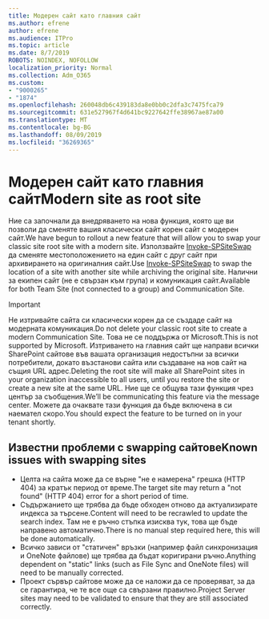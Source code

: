 ```yaml
---
title: Модерен сайт като главния сайт
ms.author: efrene
author: efrene
ms.audience: ITPro
ms.topic: article
ms.date: 8/7/2019
ROBOTS: NOINDEX, NOFOLLOW
localization_priority: Normal
ms.collection: Adm_O365
ms.custom:
- "9000265"
- "1874"
ms.openlocfilehash: 260048db6c439183da8e0bb0c2dfa3c7475fca79
ms.sourcegitcommit: 631e527967f4d641bc9227642ffe38967ae87a00
ms.translationtype: MT
ms.contentlocale: bg-BG
ms.lasthandoff: 08/09/2019
ms.locfileid: "36269365"
---
```

# <a name="modern-site-as-root-site"></a><span data-ttu-id="45f21-102">Модерен сайт като главния сайт</span><span class="sxs-lookup"><span data-stu-id="45f21-102">Modern site as root site</span></span>

<span data-ttu-id="45f21-103">Ние са започнали да внедряването на нова функция, която ще ви позволи да сменяте вашия класически сайт корен сайт с модерен сайт.</span><span class="sxs-lookup"><span data-stu-id="45f21-103">We have begun to rollout a new feature that will allow you to swap your classic site root site with a modern site.</span></span> <span data-ttu-id="45f21-104">Използвайте [Invoke-SPSiteSwap](https://docs.microsoft.com/powershell/module/sharepoint-online/invoke-spositeswap?view=sharepoint-ps) да сменяте местоположението на един сайт с друг сайт при архивирането на оригиналния сайт.</span><span class="sxs-lookup"><span data-stu-id="45f21-104">Use [Invoke-SPSiteSwap](https://docs.microsoft.com/powershell/module/sharepoint-online/invoke-spositeswap?view=sharepoint-ps) to swap the location of a site with another site while archiving the original site.</span></span> <span data-ttu-id="45f21-105">Налични за екипен сайт (не е свързан към група) и комуникация сайт.</span><span class="sxs-lookup"><span data-stu-id="45f21-105">Available for both Team Site (not connected to a group) and Communication Site.</span></span> 

>[!Important]
> <span data-ttu-id="45f21-106">Не изтривайте сайта си класически корен да се създаде сайт на модерната комуникация.</span><span class="sxs-lookup"><span data-stu-id="45f21-106">Do not delete your classic root site to create a modern Communication Site.</span></span> <span data-ttu-id="45f21-107">Това не се поддържа от Microsoft.</span><span class="sxs-lookup"><span data-stu-id="45f21-107">This is not supported by Microsoft.</span></span> <span data-ttu-id="45f21-108">Изтриването на главния сайт ще направи всички SharePoint сайтове във вашата организация недостъпни за всички потребители, докато възстанови сайта или създаване на нов сайт на същия URL адрес.</span><span class="sxs-lookup"><span data-stu-id="45f21-108">Deleting the root site will make all SharePoint sites in your organization inaccessible to all users, until you restore the site or create a new site at the same URL.</span></span> <span data-ttu-id="45f21-109">Ние ще се общува тази функция чрез център за съобщения.</span><span class="sxs-lookup"><span data-stu-id="45f21-109">We’ll be communicating this feature via the message center.</span></span> <span data-ttu-id="45f21-110">Можете да очаквате тази функция да бъде включена в си наемател скоро.</span><span class="sxs-lookup"><span data-stu-id="45f21-110">You should expect the feature to be turned on in your tenant shortly.</span></span>

## <a name="known-issues-with-swapping-sites"></a><span data-ttu-id="45f21-111">Известни проблеми с swapping сайтове</span><span class="sxs-lookup"><span data-stu-id="45f21-111">Known issues with swapping sites</span></span>
- <span data-ttu-id="45f21-112">Целта на сайта може да се върне "не е намерена" грешка (HTTP 404) за кратък период от време.</span><span class="sxs-lookup"><span data-stu-id="45f21-112">The target site may return a "not found" (HTTP 404) error for a short period of time.</span></span>
- <span data-ttu-id="45f21-113">Съдържанието ще трябва да бъде обходен отново да актуализирате индекса за търсене.</span><span class="sxs-lookup"><span data-stu-id="45f21-113">Content will need to be recrawled to update the search index.</span></span> <span data-ttu-id="45f21-114">Там не е ръчно стъпка изисква тук, това ще бъде направено автоматично.</span><span class="sxs-lookup"><span data-stu-id="45f21-114">There is no manual step required here, this will be done automatically.</span></span>
- <span data-ttu-id="45f21-115">Всичко зависи от "статичен" връзки (например файл синхронизация и OneNote файлове) ще трябва да бъдат коригирани ръчно.</span><span class="sxs-lookup"><span data-stu-id="45f21-115">Anything dependent on "static" links (such as File Sync and OneNote files) will need to be manually corrected.</span></span>
- <span data-ttu-id="45f21-116">Проект сървър сайтове може да се наложи да се проверяват, за да се гарантира, че те все още са свързани правилно.</span><span class="sxs-lookup"><span data-stu-id="45f21-116">Project Server sites may need to be validated to ensure that they are still associated correctly.</span></span> 
